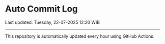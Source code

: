 # Auto Commit Log

Last updated: Tuesday, 22-07-2025 12:20 WIB

---

This repository is automatically updated every hour using GitHub Actions.
